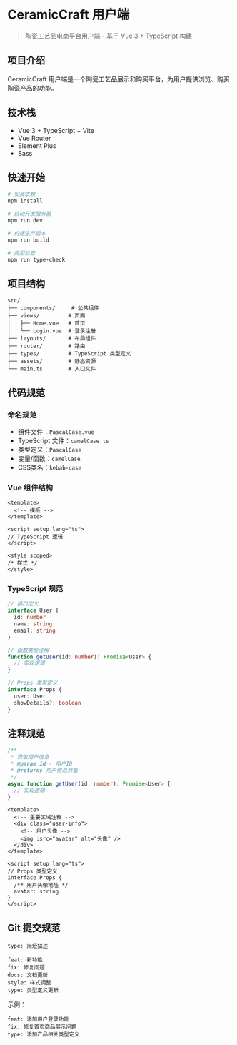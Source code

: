 # CeramicCraft 用户端

> 陶瓷工艺品电商平台用户端 - 基于 Vue 3 + TypeScript 构建

## 项目介绍

CeramicCraft 用户端是一个陶瓷工艺品展示和购买平台，为用户提供浏览、购买陶瓷产品的功能。

## 技术栈

- Vue 3 + TypeScript + Vite
- Vue Router
- Element Plus
- Sass

## 快速开始

```bash
# 安装依赖
npm install

# 启动开发服务器
npm run dev

# 构建生产版本
npm run build

# 类型检查
npm run type-check
```

## 项目结构

```
src/
├── components/     # 公共组件
├── views/         # 页面
│   ├── Home.vue   # 首页
│   └── Login.vue  # 登录注册
├── layouts/       # 布局组件
├── router/        # 路由
├── types/         # TypeScript 类型定义
├── assets/        # 静态资源
└── main.ts        # 入口文件
```

## 代码规范

### 命名规范
- 组件文件：`PascalCase.vue`
- TypeScript 文件：`camelCase.ts`
- 类型定义：`PascalCase`
- 变量/函数：`camelCase`
- CSS类名：`kebab-case`

### Vue 组件结构
```vue
<template>
  <!-- 模板 -->
</template>

<script setup lang="ts">
// TypeScript 逻辑
</script>

<style scoped>
/* 样式 */
</style>
```

### TypeScript 规范
```typescript
// 接口定义
interface User {
  id: number
  name: string
  email: string
}

// 函数类型注解
function getUser(id: number): Promise<User> {
  // 实现逻辑
}

// Props 类型定义
interface Props {
  user: User
  showDetails?: boolean
}
```

## 注释规范

```typescript
/**
 * 获取用户信息
 * @param id - 用户ID
 * @returns 用户信息对象
 */
async function getUser(id: number): Promise<User> {
  // 实现逻辑
}
```

```vue
<template>
  <!-- 重要区域注释 -->
  <div class="user-info">
    <!-- 用户头像 -->
    <img :src="avatar" alt="头像" />
  </div>
</template>

<script setup lang="ts">
// Props 类型定义
interface Props {
  /** 用户头像地址 */
  avatar: string
}
</script>
```

## Git 提交规范

```
type: 简短描述

feat: 新功能
fix: 修复问题
docs: 文档更新
style: 样式调整
type: 类型定义更新
```

示例：
```
feat: 添加用户登录功能
fix: 修复首页商品展示问题
type: 添加产品相关类型定义
```